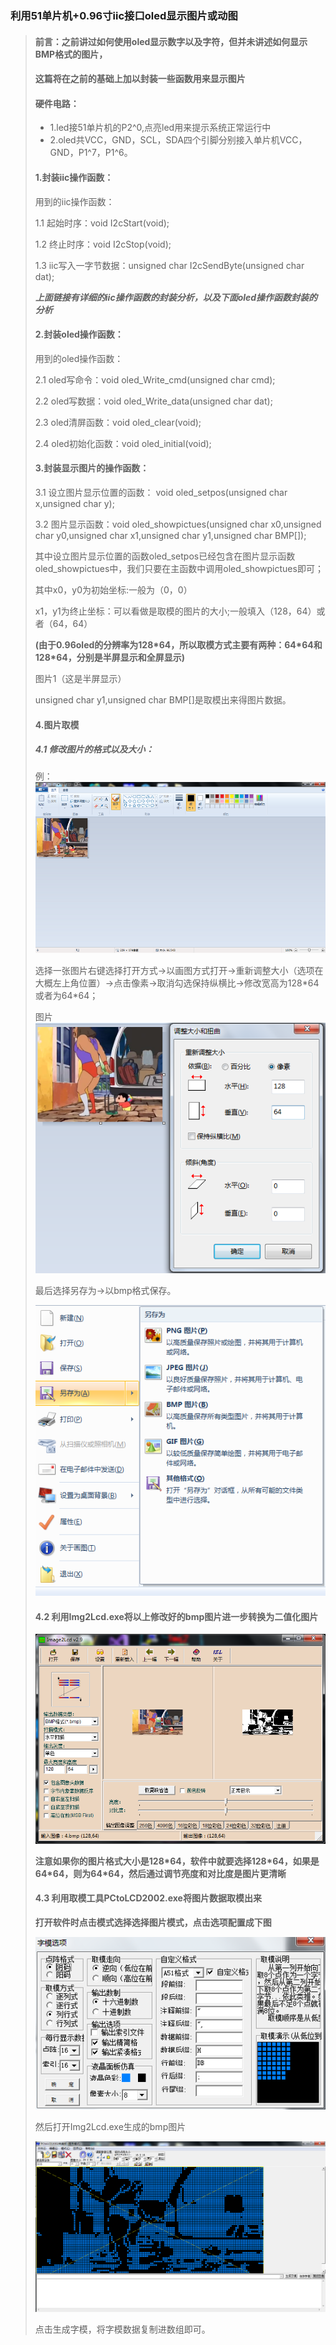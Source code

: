 ### 利用51单片机+0.96寸iic接口oled显示图片或动图

>#### 前言：之前讲过如何使用oled显示数字以及字符，但并未讲述如何显示BMP格式的图片，
>
>#### 这篇将在之前的基础上加以封装一些函数用来显示图片
>
>#### 硬件电路：
>
>* 1.led接51单片机的P2^0,点亮led用来提示系统正常运行中
>* 2.oled共VCC，GND，SCL，SDA四个引脚分别接入单片机VCC，GND，P1^7，P1^6。
>
>#### 1.封装iic操作函数：
>
>用到的iic操作函数：
>
>1.1 起始时序：void I2cStart(void);
>
>1.2 终止时序：void I2cStop(void);
>
>1.3 iic写入一字节数据：unsigned char I2cSendByte(unsigned char dat);
>
>***上面链接有详细的iic操作函数的封装分析，以及下面oled操作函数封装的分析***
>
>#### 2.封装oled操作函数：
>
>用到的oled操作函数：
>
>2.1 oled写命令：void oled_Write_cmd(unsigned char cmd);
>
>2.2 oled写数据：void oled_Write_data(unsigned char dat);
>
>2.3 oled清屏函数：void oled_clear(void);
>
>2.4 oled初始化函数：void oled_initial(void);
>
>#### 3.封装显示图片的操作函数：
>
>3.1 设立图片显示位置的函数： void oled_setpos(unsigned char x,unsigned char y);
>
>3.2 图片显示函数：void oled_showpictues(unsigned char x0,unsigned char y0,unsigned char x1,unsigned char y1,unsigned char BMP[]);
>
>其中设立图片显示位置的函数oled_setpos已经包含在图片显示函数 oled_showpictues中，我们只要在主函数中调用oled_showpictues即可；
>
>其中x0，y0为初始坐标:一般为（0，0）
>
>x1，y1为终止坐标：可以看做是取模的图片的大小;一般填入（128，64）或者（64，64）
>
>**(由于0.96oled的分辨率为128\*64，所以取模方式主要有两种：64\*64和128\*64，分别是半屏显示和全屏显示)**
>
>图片1（这是半屏显示）
>
>unsigned char y1,unsigned char BMP[]是取模出来得图片数据。
>
>#### 4.图片取模
>
>##### 4.1 修改图片的格式以及大小：
>
>例：![2](Readme.assets/2.jpg)
>
>选择一张图片右键选择打开方式→以画图方式打开→重新调整大小（选项在大概左上角位置）→点击像素→取消勾选保持纵横比→修改宽高为128\*64或者为64\*64；
>
>图片![3](Readme.assets/3.jpg)
>
>最后选择另存为→以bmp格式保存。
>
>![4](Readme.assets/4-16391431492441.jpg)
>
>#### 4.2 利用Img2Lcd.exe将以上修改好的bmp图片进一步转换为二值化图片
>
>![5](Readme.assets/5-16391431672642.jpg)
>
>**注意如果你的图片格式大小是128\*64，软件中就要选择128\*64，如果是64\*64，则为64\*64，然后通过调节亮度和对比度是图片更清晰**
>
>#### 4.3 利用取模工具PCtoLCD2002.exe将图片数据取模出来
>
>**打开软件时点击模式选择选择图片模式，点击选项配置成下图**
>
>![6](Readme.assets/6.jpg)
>
>然后打开Img2Lcd.exe生成的bmp图片
>
>![7](Readme.assets/7.jpg)
>
>点击生成字模，将字模数据复制进数组即可。
>